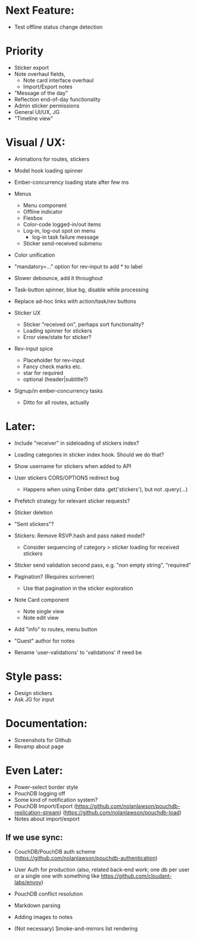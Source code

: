 # Next Feature:
- Test offline status change detection

# Priority
- Sticker export
- Note overhaul fields,
  - Note card interface overhaul
  - Import/Export notes
- "Message of the day"
- Reflection end-of-day functionality
- Admin sticker permissions
- General UI/UX, JG
- "Timeline view"

# Visual / UX:
- Animations for routes, stickers
- Model hook loading spinner
- Ember-concurrency loading state after few ms
- Menus
  - Menu component
  - Offline indicator
  - Flexbox
  - Color-code logged-in/out items
  - Log-in, log-out spot on menu
    - log-in task failure message
  - Sticker send-received submenu
- Color unification

- "mandatory=..." option for rev-input to add * to label
- Slower debounce, add it throughout
- Task-button spinner, blue bg, disable while processing
- Replace ad-hoc links with action/task/rev buttons

- Sticker UX
  - Sticker "received on", perhaps sort functionality?
  - Loading spinner for stickers
  - Error view/state for sticker?

- Rev-input spice
  - Placeholder for rev-input
  - Fancy check marks etc.
  - star for required
  - optional (header|subtitle?)

- Signup/in ember-concurrency tasks
  - Ditto for all routes, actually

# Later:
- Include "receiver" in sideloading of stickers index?
- Loading categories in sticker index hook. Should we do that?
- Show username for stickers when added to API
- User stickers CORS/OPTIONS redirect bug
  - Happens when using Ember data .get('stickers'), but not .query(...)
- Prefetch strategy for relevant sticker requests?


- Sticker deletion
- "Sent stickers"?

- Stickers: Remove RSVP.hash and pass naked model?
  - Consider sequencing of category > sticker loading for received stickers
- Sticker send validation second pass, e.g. "non empty string", "required"

- Pagination? (Requires scrivener)
  - Use that pagination in the sticker exploration

- Note Card component
  - Note single view
  - Note edit view
- Add "info" to routes, menu button
- "Guest" author for notes
- Rename 'user-validations' to 'validations' if need be


# Style pass:
- Design stickers
- Ask JG for input

# Documentation:
- Screenshots for Github
- Revamp about page

# Even Later:
- Power-select border style
- PouchDB logging off
- Some kind of notification system?
- PouchDB Import/Export
    (https://github.com/nolanlawson/pouchdb-replication-stream)
    (https://github.com/nolanlawson/pouchdb-load)
- Notes about import/export

## If we use sync:
- CouchDB/PouchDB auth scheme
  (https://github.com/nolanlawson/pouchdb-authentication)
- User Auth for production
  (also, related back-end work; one db per user or a single one with something like https://github.com/cloudant-labs/envoy)
- PouchDB conflict resolution

- Markdown parsing
- Adding images to notes
- (Not necessary) Smoke-and-mirrors list rendering
